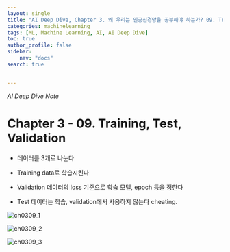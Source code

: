 ```yaml
---
layout: single
title: "AI Deep Dive, Chapter 3. 왜 우리는 인공신경망을 공부해야 하는가? 09. Training, Test, Validation"
categories: machinelearning
tags: [ML, Machine Learning, AI, AI Deep Dive]
toc: true
author_profile: false
sidebar:
    nav: "docs"
search: true


---
```


*AI Deep Dive Note*



# Chapter 3 - 09. Training, Test, Validation



- 데이터를 3개로 나눈다

- Training data로 학습시킨다

- Validation 데이터의 loss 기준으로 학습 모델, epoch 등을 정한다

- Test 데이터는 학습, validation에서 사용하지 않는다 cheating.



![ch0309_1]({{site.url}}/images/$(filename)/ch0309_1.png)



![ch0309_2]({{site.url}}/images/$(filename)/ch0309_2.png)



![ch0309_3]({{site.url}}/images/$(filename)/ch0309_3.png)

